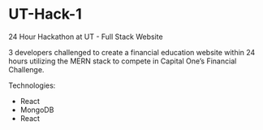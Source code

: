 # UT-Hack-1
24 Hour Hackathon at UT - Full Stack Website

3 developers challenged to create a financial education website within 24 hours utilizing the MERN stack to compete in Capital One’s Financial Challenge. 

Technologies:
- React
- MongoDB
- React

